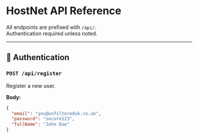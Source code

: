 # HostNet API Reference

All endpoints are prefixed with `/api/`.  
Authentication required unless noted.

---

## 🔐 Authentication

### `POST /api/register`
Register a new user.

**Body:**
```json
{
  "email": "you@unfiltereduk.co.uk",
  "password": "secure123",
  "fullName": "John Doe"
}
